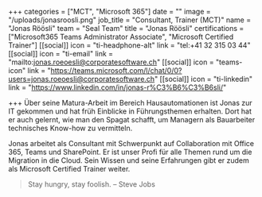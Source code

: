 +++
categories = ["MCT", "Microsoft 365"]
date = ""
image = "/uploads/jonasroosli.png"
job_title = "Consultant, Trainer (MCT)"
name = "Jonas Röösli"
team = "Seal Team"
title = "Jonas Röösli"
certifications = ["Microsoft365 Teams Administrator Associate", "Microsoft Certified Trainer"]
[[social]]
icon = "ti-headphone-alt"
link = "tel:+41 32 315 03 44"
[[social]]
icon = "ti-email"
link = "mailto:jonas.roeoesli@corporatesoftware.ch"
[[social]]
icon = "teams-icon"
link = "https://teams.microsoft.com/l/chat/0/0?users=jonas.roeoesli@corporatesoftware.ch"
[[social]]
icon = "ti-linkedin"
link = "https://www.linkedin.com/in/jonas-r%C3%B6%C3%B6sli/"

+++
Über seine Matura-Arbeit im Bereich Hausautomationen ist Jonas zur IT gekommen und hat früh Einblicke in Führungsthemen erhalten. Dort hat er auch gelernt, wie man den Spagat schafft, um Managern als Bauarbeiter technisches Know-how zu vermitteln.

Jonas arbeitet als Consultant mit Schwerpunkt auf Collaboration mit Office 365, Teams und SharePoint. Er ist unser Profi für alle Themen rund um die Migration in die Cloud. Sein Wissen und seine Erfahrungen gibt er zudem als Microsoft Certified Trainer weiter.

> Stay hungry, stay foolish. – Steve Jobs